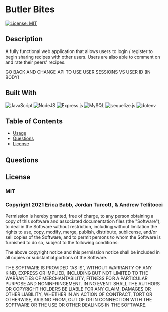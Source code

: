 # Butler Bites
[![License: MIT](https://img.shields.io/badge/License-MIT-yellow.svg)](https://opensource.org/licenses/MIT)
      
## Description

A fully functional web application that allows users to login / register to begin sharing recipes with other users. Users are also able to comment on and rate their peers' recipes.

GO BACK AND CHANGE API TO USE USER SESSIONS VS USER ID (IN BODY)

## Built With
    
<img alt="JavaScript" src="https://img.shields.io/badge/javascript-%23323330.svg?style=for-the-badge&logo=javascript&logoColor=%23F7DF1E"/>

<img alt="NodeJS" src="https://img.shields.io/badge/node.js-%2343853D.svg?style=for-the-badge&logo=node-dot-js&logoColor=white"/>

<img alt="Express.js" src="https://img.shields.io/badge/express.js-%23404d59.svg?style=for-the-badge&logo=express&logoColor=%2361DAFB"/>

<img alt="MySQL" src="https://img.shields.io/badge/mysql-%2300f.svg?style=for-the-badge&logo=mysql&logoColor=white"/>

<img alt="sequelize.js" src="https://img.shields.io/badge/Sequelize-.js-blue"/>
<img alt="dotenv" src="https://img.shields.io/badge/dotenv-%20-green"/>

## Table of Contents

* [Usage](#usage)
* [Questions](#questions)
* [License](#license)

## Questions

## License
        
### MIT
        
### Copyright 2021 Erica Babb, Jordan Turcott, & Andrew Tellitocci
        
Permission is hereby granted, free of charge, to any person obtaining a copy of this software and associated documentation files (the "Software"), to deal in the Software without restriction, including without limitation the rights to use, copy, modify, merge, publish, distribute, sublicense, and/or sell copies of the Software, and to permit persons to whom the Software is furnished to do so, subject to the following conditions:

  The above copyright notice and this permission notice shall be included in all copies or substantial portions of the Software.

  THE SOFTWARE IS PROVIDED "AS IS", WITHOUT WARRANTY OF ANY KIND, EXPRESS OR IMPLIED, INCLUDING BUT NOT LIMITED TO THE WARRANTIES OF MERCHANTABILITY, FITNESS FOR A PARTICULAR PURPOSE AND NONINFRINGEMENT. IN NO EVENT SHALL THE AUTHORS OR COPYRIGHT HOLDERS BE LIABLE FOR ANY CLAIM, DAMAGES OR OTHER LIABILITY, WHETHER IN AN ACTION OF CONTRACT, TORT OR OTHERWISE, ARISING FROM, OUT OF OR IN CONNECTION WITH THE SOFTWARE OR THE USE OR OTHER DEALINGS IN THE SOFTWARE.
      
  